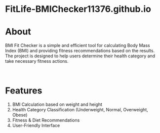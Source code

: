# FitLife-BMIChecker11376.github.io
<h1>About</h1>
<p>BMI Fit Checker is a simple and efficient tool for calculating Body Mass Index (BMI) and providing fitness recommendations based on the results. The project is designed to help users determine their health category and take necessary fitness actions.</p><br>
<h1>Features</h1>
<ol type="circle">
  <li> BMI Calculation based on weight and height</li>
  <li>Health Category Classification (Underweight, Normal, Overweight, Obese)</li>
  <li>Fitness & Diet Recommendations</li>
  <li>User-Friendly Interface</li>
</ol>
